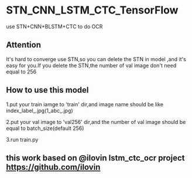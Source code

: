 # STN_CNN_LSTM_CTC_TensorFlow
use STN+CNN+BLSTM+CTC to do OCR
## Attention
It's hard to converge use STN,so you can delete the STN in model ,and it's easy for you.If you delete the STN,the number of val image don't need equal to 256

## How to use this model
1.put your train iamge to 'train' dir,and image name should be like index_label_.jpg(1_abc_.jpg)

2.put your val image to 'val256' dir,and the number of val image should be equal to batch_size(default 256)

3.run train.py

## this work based on @ilovin lstm_ctc_ocr project https://github.com/ilovin

